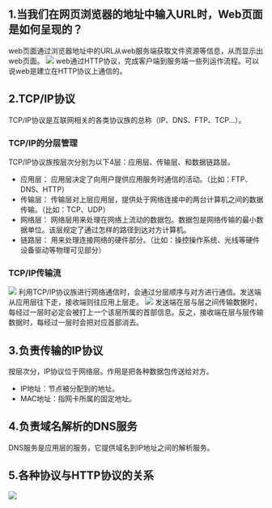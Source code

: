 ## 1.当我们在网页浏览器的地址中输入URL时，Web页面是如何呈现的？
web页面通过浏览器地址中的URL从web服务端获取文件资源等信息，从而显示出web页面。 
![](https://user-gold-cdn.xitu.io/2018/2/12/16189a770d048af4?w=1662&h=946&f=jpeg&s=146890)
web通过HTTP协议，完成客户端到服务端一些列运作流程。可以说web是建立在HTTP协议上通信的。
## 2.TCP/IP协议
TCP/IP协议是互联网相关的各类协议族的总称（IP、DNS、FTP、TCP...）。
### TCP/IP的分层管理
TCP/IP协议族按层次分别为以下4层：应用层、传输层、和数据链路层。
* 应用层： 应用层决定了向用户提供应用服务时通信的活动。（比如：FTP、DNS、HTTP）
* 传输层： 传输层对上层应用层，提供处于网络连接中的两台计算机之间的数据传输。（比如：TCP、UDP）
* 网络层： 网络层用来处理在网络上流动的数据包。数据包是网络传输的最小数据单位。该层规定了通过怎样的路径到达对方计算机。
* 链路层： 用来处理连接网络的硬件部分。（比如：操控操作系统、光线等硬件设备驱动等物理可见部分）

### TCP/IP传输流

![](https://user-gold-cdn.xitu.io/2018/2/13/1618d495531715d2?w=1704&h=1300&f=jpeg&s=137117)
利用TCP/IP协议族进行网络通信时，会通过分层顺序与对方进行通信。发送端从应用层往下走，接收端则往应用上层走。
![](https://user-gold-cdn.xitu.io/2018/2/13/1618ddc503995720?w=1934&h=1700&f=jpeg&s=297979)
发送端在层与层之间传输数据时，每经过一层时必定会被打上一个该层所属的首部信息。反之，接收端在层与层传输数据时，每经过一层时会把对应首部消去。

## 3.负责传输的IP协议
按层次分，IP协议位于网络层。作用是把各种数据包传送给对方。
* IP地址：节点被分配到的地址。
* MAC地址：指网卡所属的固定地址。

## 4.负责域名解析的DNS服务
DNS服务是应用层的服务，它提供域名到IP地址之间的解析服务。

## 5.各种协议与HTTP协议的关系

![](https://user-gold-cdn.xitu.io/2018/2/22/161bc6b78d80820f?w=1076&h=1424&f=jpeg&s=223927)

